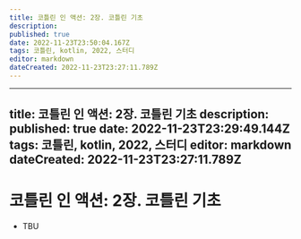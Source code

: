```yaml
---
title: 코틀린 인 액션: 2장. 코틀린 기초
description: 
published: true
date: 2022-11-23T23:50:04.167Z
tags: 코틀린, kotlin, 2022, 스터디
editor: markdown
dateCreated: 2022-11-23T23:27:11.789Z
---
```


---
title: 코틀린 인 액션: 2장. 코틀린 기초
description: 
published: true
date: 2022-11-23T23:29:49.144Z
tags: 코틀린, kotlin, 2022, 스터디
editor: markdown
dateCreated: 2022-11-23T23:27:11.789Z
---

# 코틀린 인 액션: 2장. 코틀린 기초

- TBU